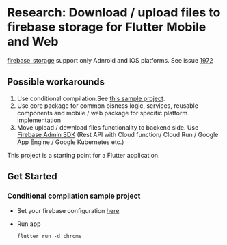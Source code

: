 # Research:  Download / upload files to firebase storage for Flutter Mobile and Web

[firebase_storage](https://pub.dev/packages/firebase_storage) support only Adnroid and iOS platforms. See issue [1972](https://github.com/FirebaseExtended/flutterfire/issues/1972)

## Possible workarounds

1. Use conditional compilation.See [this sample project](https://github.com/AlexVegner/flutter_firebase_storage_samples).
2. Use core package for common bisness logic, services, reusable components and mobile / web package for specific platform implementation
3. Move upload / download files functionality to backend side. Use [Firebase Admin SDK](https://firebase.google.com/docs/storage/gcp-integration) (Rest API with Cloud function/ Cloud Run / Google App Engine / Google Kubernetes etc.)

This project is a starting point for a Flutter application.

## Get Started

### Conditional compilation sample project

- Set your firebase configuration [here](https://github.com/AlexVegner/flutter_firebase_storage_samples/blob/master/web/index.html#L39)

- Run app

    ```
    flutter run -d chrome
    ```
